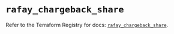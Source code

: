 # `rafay_chargeback_share`

Refer to the Terraform Registry for docs: [`rafay_chargeback_share`](https://registry.terraform.io/providers/rafaysystems/rafay/1.1.52/docs/resources/chargeback_share).

